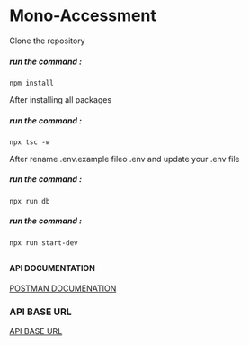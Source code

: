 # Mono-Accessment

Clone the repository

##### run the command :

```
npm install
```

After installing all packages

##### run the command :

```
npx tsc -w
```

After rename .env.example fileo .env and update your .env file

##### run the command :

```
npx run db
```

##### run the command :

```
npx run start-dev
```

##

#### API DOCUMENTATION

[POSTMAN DOCUMENATION](https://documenter.getpostman.com/view/8508749/VUqypE8p)

### API BASE URL

[API BASE URL](https://mono-access.herokuapp.com/)
